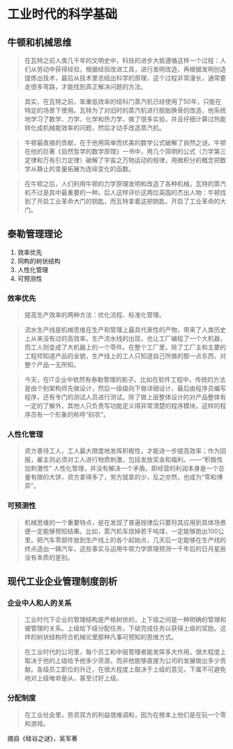 # 工业时代的科学基础

## 牛顿和机械思维
> 在瓦特之前人类几千年的文明史中，科技的进步大抵遵循这样一个过程：人们从劳动中获得经验，根据经验改进工具，进行发明改造，再根据发明创造提炼出技术，最后从技术里总结出科学的原理，这个过程非常漫长，通常要走很多弯路，才能找到真正解决问题的方法。

> 其实，在瓦特之前，笨重低效率的纽科门蒸汽机已经使用了50年，只能在特定的场景下使用。瓦特为了对旧时的蒸汽机进行脱胎换骨的改造，他系统地学习了数学、力学、化学和热力学，做了很多实验，并且仔细计算过热能转化成机械能效率的问题，然后才动手改造蒸汽机。

> 牛顿最直接的贡献，在于他用简单而优美的数学公式破解了自然之谜。牛顿在他的巨著《自然哲学的数学原理》一书中，用几个简明的公式（力学第三定律和万有引力定律）破解了宇宙之万物运动的规律，用微积分的概念把数学从静止的变量拓展为连续变化的函数。

> 在牛顿之后，人们利用牛顿的力学原理发明和改造了各种机械，瓦特的蒸汽机不过是其中最重要的一种。后人这样评价这两位英国的杰出人物：牛顿找到了开启工业革命大门的钥匙，而瓦特拿着这把钥匙，开启了工业革命的大门。

## 泰勒管理理论
1. 效率优先
2. 同构的树状结构
3. 人性化管理
4. 可预测性

### 效率优先
> 提高生产效率的两种方法：优化流程、标准化管理。

> 流水生产线是机械思维在生产和管理上最具代表性的产物，带来了人类历史上从来没有过的高效率。生产流水线的出现，也让工厂编程了一个大机器，而工人则变成了大机器上的一个零件。在整个工厂里，除了工厂主和主要的工程师知道产品的全貌，生产线上的工人只知道自己所做的那一点东西，对整个产品一无所知。

> 今天，在IT企业中依然有泰勒管理的影子。比如在软件工程中，传统的方法是由个别架构师先做设计，然后一级级向下做详细设计，最后由程序员编写程序，还有专门的测试人员进行测试。除了做上层整体设计的对产品整体有一定的了解外，其他人只负责写功能定义得非常清楚的程序模块。这样的程序员有一个形象的称呼“码农”。

### 人性化管理
> 资方善待工人，工人最大限度地发挥积极性，才能进一步提高效率；作为回报，雇主则必须对工人进行物质刺激，包括发放奖金和福利。——“积极性加刺激性”
> 人性化管理，并没有解决一个矛盾，即经营的利润本身是一个总量有限的大饼，资方拿得多了，劳方就拿的少，反之亦然，也成为“零和博弈”。

### 可预测性
> 机械思维的一个重要特点，是在发现了普遍规律后只要将其应用到具体场景便一定能够预知结果。比如，蒸汽机车烧掉若干吨煤，一定能够跑出100公里。把汽车零部件放到生产线上的各个起始点，几天后一定能够在生产线的终点造出一辆汽车，这些事实与运用牛顿力学原理预测一千年后的日月星辰没有本质的差别。

## 现代工业企业管理制度剖析
### 企业中人和人的关系
> 工业时代下企业的管理结构是严格树状的，上下级之间是一种明确的管理和被管理的关系。上级给下级分配任务，下级完成任务以获得上级的奖励。这样的树状结构符合机械论里那种凡事可预知的思维方式。

> 在工业时代的公司里，每个员工和中层管理者能发挥多大作用，很大程度上取决于他的上级给予他多少资源，而非他能够直接为公司的发展做出多少贡献。各级员工职位的升迁，在很大程度上取决于上级的意见，下属不可避免地对上级唯命是从，甚至讨好上级。

### 分配制度
> 在工业社会里，劳资双方的利益很难调和，因为在根本上他们是在玩一个零和游戏。 

摘自《硅谷之谜》，吴军著 